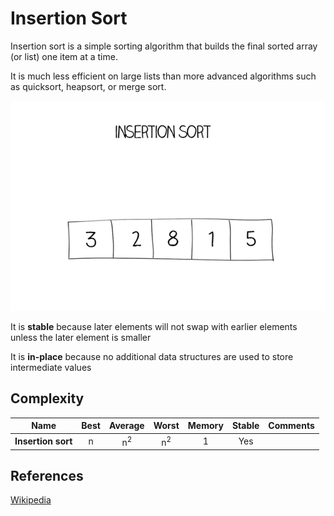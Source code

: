# Insertion Sort

Insertion sort is a simple sorting algorithm that builds the final sorted array (or list) one item at a time.

It is much less efficient on large lists than more advanced algorithms such as quicksort, heapsort, or merge sort.

![Insertion Sort](./insertion-600.gif)

It is **stable** because later elements will not swap with earlier elements unless the later element is smaller

It is **in-place** because no additional data structures are used to store intermediate values

## Complexity

| Name                  | Best            | Average             | Worst               | Memory    | Stable    | Comments  |
| --------------------- | :-------------: | :-----------------: | :-----------------: | :-------: | :-------: | :-------- |
| **Insertion sort**    | n               | n<sup>2</sup>       | n<sup>2</sup>       | 1         | Yes       |           |

## References

[Wikipedia](https://en.wikipedia.org/wiki/Insertion_sort)
